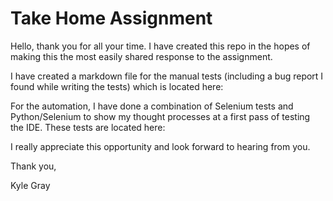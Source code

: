 # Take Home Assignment

Hello, thank you for all your time. I have created this repo in the hopes of making this the most easily shared response to the assignment. 

I have created a markdown file for the manual tests (including a bug report I found while writing the tests) which is located here:

For the automation, I have done a combination of Selenium tests and Python/Selenium to show my thought processes at a first pass of testing the IDE. These tests are located here: 

I really appreciate this opportunity and look forward to hearing from you.

Thank you,

Kyle Gray
